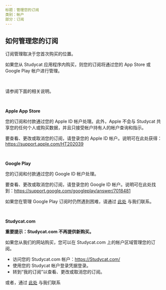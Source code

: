 ```yaml
---
标题：管理您的订阅
类别：帐户
部分：订阅
---
```

## 如何管理您的订阅

订阅管理取决于您首次购买的位置。

如果您从 Studycat 应用程序内购买，则您的订阅将通过您的 App Store 或 Google Play 帐户进行管理。

 

请参阅下面的相关说明。

 

**Apple App Store**

您的订阅和付款通过您的 Apple ID 帐户处理。此外，Apple 不会与 Studycat 共享您的任何个人或购买数据，并且只接受帐户持有人的帐户查询和指示。

要查看、更改或取消您的订阅，请登录您的 Apple ID 帐户。说明可在此处获得：<https://support.apple.com/HT202039>

 

**Google Play**

您的订阅和付款通过您的 Google ID 帐户处理。

要查看、更改或取消您的订阅，请登录您的 Google ID 帐户。说明可在此处找到：<https://support.google.com/googleplay/answer/7018481>

如果您在管理 Google Play 订阅时仍然遇到困难，请通过 [此处](https://help.Studycat.com/hc/en-us/requests/new) 与我们联系。

 

**Studycat.com**

**重要提示：Studycat.com 不再提供新购买。**

如果您从我们的网站购买，您可以在 Studycat.com 上的帐户区域管理您的订阅。

* 访问您的 Studycat.com 帐户：<https://Studycat.com/>
* 使用您的 Studycat 帐户登录凭据登录。
* 转到“我的订阅”以查看、更改或取消您的订阅。

或者，通过 [此处](https://help.Studycat.com/hc/en-us/requests/new) 与我们联系